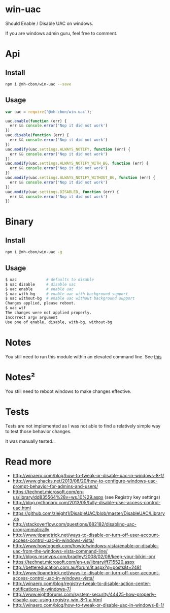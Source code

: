 # win-uac

Should Enable / Disable UAC on windows.

If you are windows admin guru, feel free to comment.

# Api

## Install

```sh
npm i @mh-cbon/win-uac --save
```

## Usage

```js
var uac = require('@mh-cbon/win-uac');

uac.enable(function (err) {
  err && console.error('Nop it did not work')
})
uac.disable(function (err) {
  err && console.error('Nop it did not work')
})
uac.modify(uac.settings.ALWAYS_NOTIFY, function (err) {
  err && console.error('Nop it did not work')
})
uac.modify(uac.settings.ALWAYS_NOTIFY_WITH_BG, function (err) {
  err && console.error('Nop it did not work')
})
uac.modify(uac.settings.ALWAYS_NOTIFY_WITHOUT_BG, function (err) {
  err && console.error('Nop it did not work')
})
uac.modify(uac.settings.DISABLED, function (err) {
  err && console.error('Nop it did not work')
})
```

# Binary

## Install

```sh
npm i @mh-cbon/win-uac -g
```

## Usage

```sh
$ uac             # defaults to disable
$ uac disable     # disable uac
$ uac enable      # enable uac
$ uac with-bg     # enable uac with background support
$ uac without-bg  # enable uac without background support
Changes applied, please reboot.
$ uac wtf
The changes were not applied properly.
Incorrect argv argument
Use one of enable, disable, with-bg, without-bg
```

# Notes

You still need to run this module within an elevated command line.
See [this](https://github.com/mh-cbon/aghfabsowecwn)

# Notes²

You still need to reboot windows to make changes effective.

# Tests

Tests are not implemented as I was not able to find a relatively simple way to test those behavior changes.

It was manually tested..

# Read more
- http://winaero.com/blog/how-to-tweak-or-disable-uac-in-windows-8-1/
- http://www.ghacks.net/2013/06/20/how-to-configure-windows-uac-prompt-behavior-for-admins-and-users/
- https://technet.microsoft.com/en-us/library/dd835564%28v=ws.10%29.aspx (see Registry key settings)
- http://blog.pythonaro.com/2013/05/fully-disable-user-access-control-uac.html
- https://github.com/zleight1/DisableUAC/blob/master/DisableUAC/Library.cs
- http://stackoverflow.com/questions/682182/disabling-uac-programmatically
- http://www.tipandtrick.net/ways-to-disable-or-turn-off-user-account-access-control-uac-in-windows-vista/
- http://www.howtogeek.com/howto/windows-vista/enable-or-disable-uac-from-the-windows-vista-command-line/
- http://blogs.msmvps.com/bradley/2008/02/08/keep-your-bikini-on/
- https://technet.microsoft.com/en-us/library/ff715520.aspx
- http://bettereducation.com.au/forum/it.aspx?g=posts&t=2481
- http://www.tipandtrick.net/ways-to-disable-or-turn-off-user-account-access-control-uac-in-windows-vista/
- http://winaero.com/blog/registry-tweak-to-disable-action-center-notifications-in-windows-7/
- http://www.eightforums.com/system-security/44425-how-properly-disable-uac-using-registry-win-8-1-a.html
- http://winaero.com/blog/how-to-tweak-or-disable-uac-in-windows-8-1/
